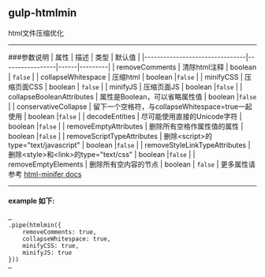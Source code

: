 ## gulp-htmlmin
html文件压缩优化
***
###参数说明
| 属性                         | 描述     | 类型 | 默认值 |
|--------------------------------|-----------------|------|---------|
| removeComments | 清除html注释 | boolean | `false` |
| collapseWhitespace | 压缩html | boolean |`false` |
| minifyCSS | 压缩页面CSS | boolean | `false` |
| minifyJS | 压缩页面JS | boolean |`false` |
| collapseBooleanAttributes | 属性是Boolean，可以省略属性值 | boolean |`false` |
| conservativeCollapse | 留下一个空格符，与collapseWhitespace=true一起使用 | boolean |`false` |
| decodeEntities | 尽可能使用直接的Unicode字符 | boolean |`false` |
| removeEmptyAttributes | 删除所有空格作属性值的属性 | boolean |`false` |
| removeScriptTypeAttributes | 删除\<script\>的type=\"text/javascript\" | boolean |`false` |
| removeStyleLinkTypeAttributes | 删除\<style\>和\<link\>的type=\"text/css\" | boolean |`false` |
| removeEmptyElements | 删除所有空内容的节点 | boolean | `false` |
更多属性请参考 [html-minifer docs](https://github.com/kangax/html-minifier)
***
#### example 如下:
```
…
.pipe(htmlmin({
    removeComments: true,
    collapseWhitespace: true,                     
    minifyCSS: true,                                        
    minifyJS: true                                         
}))  
…
```